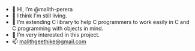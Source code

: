 - 👋 Hi, I’m @malith-perera
- 👀 I think I'm still living.
- 🌱 I’m extending C library to help C programmers to work easily in C and C programming with objects in mind.
- 💞️ I’m very interested in this project.
- 📫 malithgeethike@gmail.com

<!---
malith-perera/malith-perera is a ✨ special ✨ repository because its `README.md` (this file) appears on your GitHub profile.
You can click the Preview link to take a look at your changes.
--->
